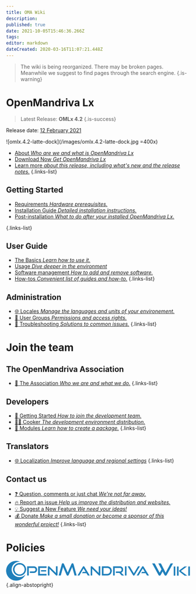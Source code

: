 ```yaml
---
title: OMA Wiki
description: 
published: true
date: 2021-10-05T15:46:36.266Z
tags: 
editor: markdown
dateCreated: 2020-03-16T11:07:21.448Z
---
```


> The wiki is being reorganized. There may be broken pages. Meanwhile we suggest to find pages through the search engine.
{.is-warning}

# OpenMandriva Lx

>  Latest Release: **OMLx 4.2**
{.is-success}

Release date:  [12 February 2021](https://www.openmandriva.org/en/news/article/openmandriva-lx-4-2-is-out-now)

![omlx.4.2-latte-dock](/images/omlx.4.2-latte-dock.jpg =400x)

- [About *Who are we and what is OpenMandriva Lx*](/distribution)
- [Download Now *Get OpenMandriva Lx*](/distribution/download/)
- [Learn more *about this release, including what's new and the release notes.*](/distribution/releases/omlx42) 
{.links-list}

## Getting Started

- [Requirements *Hardware prerequisites.*](/distribution/install/requirements/)
- [Installation Guide *Detailed installation instructions.*](/distribution/install/)
- [Post-installation *What to do after your installed OpenMandriva Lx.*](/distribution/install/post-install/)

{.links-list}

## User Guide

- [The Basics *Learn how to use it.*](/distribution/guide/intro)
- [Usage *Dive deeper in the environment*](/distribution/guide/structure)
- [Software management *How to add and remove software.*](/distribution/guide/software-management)
- [How-tos *Convenient list of guides and how-to.*](/distribution/guide/how-tos)
{.links-list}

## Administration

- [:globe_with_meridians: Locales *Manage the languages and units of your environement.*](/distribution/administration/locales)
- [:busts_in_silhouette: User Groups *Permissions and access rights.*](/distribution/administration/groups)
- [:wrench: Troubleshooting *Solutions to common issues.*](/distribution/administration/troubleshooting)
{.links-list}

# Join the team

## The OpenMandriva Association
- [:book: The Association *Who we are and what we do.*](/team/association)
{.links-list}

## Developers

- [:book: Getting Started *How to join the development team.*](/team/dev)
- [:woman_cook: Cooker *The development environment distribution.*](/team/dev/cooker)
- [:closed_book: Modules *Learn how to create a package.*](/team/dev/packages/)
{.links-list}

## Translators
- [:globe_with_meridians: Localization *Improve language and regional settings*](/team/l10n/)
{.links-list}

## Contact us
- [:question: Question, comments or just chat *We're not far away.*](/team/contact/)
- [:fire: Report an issue *Help us improve the distribution and websites.*](/team/contact/issues)
- [:bulb: Suggest a New Feature *We need your ideas!*](/team/contact/requests)
- [:moneybag: Donate *Make a small donation or become a sponsor of this wonderful project!*](/team/donate/)
{.links-list}

# Policies


![openmandriva-wiki.svg](/logo/openmandriva-wiki.svg){.align-abstopright}